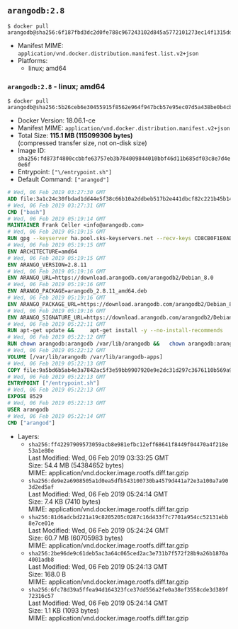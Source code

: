 ## `arangodb:2.8`

```console
$ docker pull arangodb@sha256:6f187fbd3dc2d0fe788c967243102d845a5772101273ec14f1315ddc6a05d80b
```

-	Manifest MIME: `application/vnd.docker.distribution.manifest.list.v2+json`
-	Platforms:
	-	linux; amd64

### `arangodb:2.8` - linux; amd64

```console
$ docker pull arangodb@sha256:5b26ceb6e30455915f8562e964f947bcb57e95ec07d5a438be0b4cbd6b0dbc23
```

-	Docker Version: 18.06.1-ce
-	Manifest MIME: `application/vnd.docker.distribution.manifest.v2+json`
-	Total Size: **115.1 MB (115099306 bytes)**  
	(compressed transfer size, not on-disk size)
-	Image ID: `sha256:fd873f4800ccbbfe63757eb3b784009844010bbf46d11b685df03c8e7d4e0e6f`
-	Entrypoint: `["\/entrypoint.sh"]`
-	Default Command: `["arangod"]`

```dockerfile
# Wed, 06 Feb 2019 03:27:30 GMT
ADD file:3a1c24c30fbdad1dd44e5f38c66b10a2ddbeb517b2e441dbcf82c221b45b143b in / 
# Wed, 06 Feb 2019 03:27:31 GMT
CMD ["bash"]
# Wed, 06 Feb 2019 05:19:14 GMT
MAINTAINER Frank Celler <info@arangodb.com>
# Wed, 06 Feb 2019 05:19:15 GMT
RUN gpg --keyserver ha.pool.sks-keyservers.net --recv-keys CD8CB0F1E0AD5B52E93F41E7EA93F5E56E751E9B
# Wed, 06 Feb 2019 05:19:15 GMT
ENV ARCHITECTURE=amd64
# Wed, 06 Feb 2019 05:19:15 GMT
ENV ARANGO_VERSION=2.8.11
# Wed, 06 Feb 2019 05:19:16 GMT
ENV ARANGO_URL=https://download.arangodb.com/arangodb2/Debian_8.0
# Wed, 06 Feb 2019 05:19:16 GMT
ENV ARANGO_PACKAGE=arangodb_2.8.11_amd64.deb
# Wed, 06 Feb 2019 05:19:16 GMT
ENV ARANGO_PACKAGE_URL=https://download.arangodb.com/arangodb2/Debian_8.0/amd64/arangodb_2.8.11_amd64.deb
# Wed, 06 Feb 2019 05:19:16 GMT
ENV ARANGO_SIGNATURE_URL=https://download.arangodb.com/arangodb2/Debian_8.0/amd64/arangodb_2.8.11_amd64.deb.asc
# Wed, 06 Feb 2019 05:22:11 GMT
RUN apt-get update &&     apt-get install -y --no-install-recommends         libgoogle-perftools4         ca-certificates         pwgen         wget     &&     rm -rf /var/lib/apt/lists/* &&     wget ${ARANGO_SIGNATURE_URL} &&           wget ${ARANGO_PACKAGE_URL} &&             gpg --verify ${ARANGO_PACKAGE}.asc &&     dpkg -i ${ARANGO_PACKAGE} &&     sed -ri         -e 's!127\.0\.0\.1!0.0.0.0!g'         -e 's!^(file\s*=).*!\1 -!'         -e 's!^#\s*uid\s*=.*!uid = arangodb!'         -e 's!^#\s*gid\s*=.*!gid = arangodb!'         /etc/arangodb/arangod.conf     &&     apt-get purge -y --auto-remove ca-certificates wget &&     rm -f ${ARANGO_PACKAGE}*
# Wed, 06 Feb 2019 05:22:12 GMT
RUN chown arangodb:arangodb /var/lib/arangodb &&   chown arangodb:arangodb /var/lib/arangodb-apps
# Wed, 06 Feb 2019 05:22:12 GMT
VOLUME [/var/lib/arangodb /var/lib/arangodb-apps]
# Wed, 06 Feb 2019 05:22:13 GMT
COPY file:9a5bd6b5ab4e3a7842ac5f3e59bb9907920e9e2dc31d297c3676110b569a9d7e in /entrypoint.sh 
# Wed, 06 Feb 2019 05:22:13 GMT
ENTRYPOINT ["/entrypoint.sh"]
# Wed, 06 Feb 2019 05:22:13 GMT
EXPOSE 8529
# Wed, 06 Feb 2019 05:22:13 GMT
USER arangodb
# Wed, 06 Feb 2019 05:22:14 GMT
CMD ["arangod"]
```

-	Layers:
	-	`sha256:ff42297909573059acb8e981efbc12eff68641f8449f04470a4f218e53a1e80e`  
		Last Modified: Wed, 06 Feb 2019 03:33:25 GMT  
		Size: 54.4 MB (54384652 bytes)  
		MIME: application/vnd.docker.image.rootfs.diff.tar.gzip
	-	`sha256:de9e2a6908505a1d0ea5dfb543100730ba4579d441a72e3a100a7a903d2ed5af`  
		Last Modified: Wed, 06 Feb 2019 05:24:14 GMT  
		Size: 7.4 KB (7410 bytes)  
		MIME: application/vnd.docker.image.rootfs.diff.tar.gzip
	-	`sha256:81d6adcbd221a19c8205205c0287c16d433f7c7701a954cc52131ebb8e7ce01e`  
		Last Modified: Wed, 06 Feb 2019 05:24:24 GMT  
		Size: 60.7 MB (60705983 bytes)  
		MIME: application/vnd.docker.image.rootfs.diff.tar.gzip
	-	`sha256:2be96de9c61deb5ac3a64c065ced2ac3e731b7f572f28b9a26b1870a4001adb8`  
		Last Modified: Wed, 06 Feb 2019 05:24:13 GMT  
		Size: 168.0 B  
		MIME: application/vnd.docker.image.rootfs.diff.tar.gzip
	-	`sha256:6fc78d39a5ffea94d164323fce37dd556a2fe0a38ef3558cde3d389f72316c57`  
		Last Modified: Wed, 06 Feb 2019 05:24:14 GMT  
		Size: 1.1 KB (1093 bytes)  
		MIME: application/vnd.docker.image.rootfs.diff.tar.gzip
